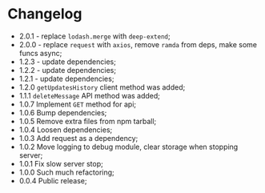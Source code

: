 # Changelog

* 2.0.1 - replace `lodash.merge` with `deep-extend`;
* 2.0.0 - replace `request` with `axios`, remove `ramda` from deps, make some funcs async;
* 1.2.3 - update dependencies;
* 1.2.2 - update dependencies;
* 1.2.1 - update dependencies;
* 1.2.0 `getUpdatesHistory` client method was added;
* 1.1.1 `deleteMessage` API method was added;
* 1.0.7 Implement `GET` method for api;
* 1.0.6 Bump dependencies;
* 1.0.5 Remove extra files from npm tarball;
* 1.0.4 Loosen dependencies;
* 1.0.3 Add request as a dependency;
* 1.0.2 Move logging to debug module, clear storage when stopping server;
* 1.0.1 Fix slow server stop;
* 1.0.0 Such much refactoring;
* 0.0.4 Public release;
